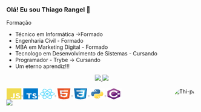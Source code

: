 ### Olá! Eu sou Thiago Rangel 👋

Formação

 - Técnico em Informática ->Formado
 - Engenharia Civil - Formado
 - MBA em Marketing Digital - Formado
 - Tecnologo em Desenvolvimento de Sistemas - Cursando
 - Programador - Trybe -> Cursando
 - Um eterno aprendiz!!!



<div align="center">
  <a href="https://github.com/ThiagoDRangel">
  <img height="180em" src="https://github-readme-stats.vercel.app/api?username=ThiagoDRangel&show_icons=true&theme=dracula&include_all_commits=true&count_private=true"/>
  <img height="180em" src="https://github-readme-stats.vercel.app/api/top-langs/?username=ThiagoDRangel&layout=compact&langs_count=7&theme=dracula"/>
</div>

<div style="display: inline_block"><br>
  <img align="center" alt="Thi-Js" height="30" width="40" src="https://raw.githubusercontent.com/devicons/devicon/master/icons/javascript/javascript-plain.svg">
  <img align="center" alt="Thi-Ts" height="30" width="40" src="https://raw.githubusercontent.com/devicons/devicon/master/icons/typescript/typescript-plain.svg">
  <img align="center" alt="Thi-React" height="30" width="40" src="https://raw.githubusercontent.com/devicons/devicon/master/icons/react/react-original.svg">
  <img align="center" alt="Thi-HTML" height="30" width="40" src="https://raw.githubusercontent.com/devicons/devicon/master/icons/html5/html5-original.svg">
  <img align="center" alt="Thi-CSS" height="30" width="40" src="https://raw.githubusercontent.com/devicons/devicon/master/icons/css3/css3-original.svg">
  <img align="center" alt="Thi-Python" height="30" width="40" src="https://raw.githubusercontent.com/devicons/devicon/master/icons/python/python-original.svg">
  <img align="center" alt="Thi-Csharp" height="30" width="40" src="https://raw.githubusercontent.com/devicons/devicon/master/icons/csharp/csharp-original.svg">
  <img align="right" alt="Thi-pic" height="150" style="border-radius:50px;" src="https://media.discordapp.net/attachments/639956127056134178/890373478988013628/Publicacoes_Instagram_1_1.png?width=676&height=676">
</div>

<div>
    <a href = "mailto:info.tec.campos@gmail.com"><img src="https://img.shields.io/badge/-Gmail-%23333?style=for-the-badge&logo=gmail&logoColor=white" target="_blank"></a>
</div
